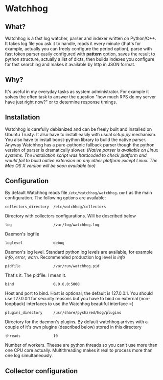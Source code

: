 Watchhog
========

What?
-----

Watchhog is a fast log watcher, parser and indexer written on Python/C++. It takes log file you ask it to handle, reads it every minute (that's for example, actually you can freely configure the period option), parse with fast token parser easily configured with **pattern** option, saves the result to python structure, actually a list of dicts, then builds indexes you configure for fast searching and makes it available by http in JSON format.

Why?
----

It's useful in my everyday tasks as system administrator. For example it solves the often task to answer the question "how much RPS do my server have just right now?" or to determine response timings.

Installation
------------

Watchhog is carefully debianized and can be freely built and installed on Ubuntu Trusty. It also have to install easily with usual *setup.py* mechanism.
You also have to install boost-python library to build the native parser. Anyway Watchhog has a pure-pythonic fallback parser though the python version of parser is dramatically slower.
*(Native parser is available on Linux systems. The installation script was hardcoded to check platform and would fail to build native extension on any other platform except Linux. The Mac OS X version will be soon available too)*

Configuration
-------------

By default Watchhog reads file `/etc/watchhog/watchhog.conf` as the main configuration. The following options are available:

```
collectors_directory  /etc/watchhog/collectors
```
Directory with collectors configurations. Will be described below

```
log                   /var/log/watchhog.log
```
Daemon's logfile

```
loglevel              debug
```
Daemon's log level. Standard python log levels are available, for example *info*, *error*, *warn*. Recommended production log level is *info*

```
pidfile               /var/run/watchhog.pid
```
That's it. The pidfile. I mean it.

```
bind                  0.0.0.0:5000
```
Host and port to bind. Host is optional, the default is 127.0.0.1. You should use 127.0.0.1 for security reasons but you have to bind on external (non-loopback) interfaces to use the Watchhog beautiful interface =)

```
plugins_directory     /usr/share/pyshared/hog/plugins
```
Directory for the daemon's plugins. By default watchhog arrives with a couple of it's own plugins (described below) stored in this directory

```
threads               10
```
Number of workers. Theese are python threads so you can't use more than one CPU core actually. Multithreading makes it real to process more than one log simultaneously.


Collector configuration
-----------------------
